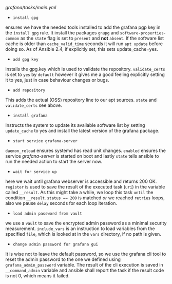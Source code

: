 *grafana/tasks/main.yml*

- `install gpg`

ensures we have the needed tools installed to add the grafana pgp key in the `install gpg` rule.
It install the packages `gnupg` and `software-properties-common` as the `state` flag is set to `present`
and __not__ `absent`.
If the software list cache is older than `cache_valid_time` seconds it will run `apt update` before doing so.
As of Ansible 2.4, if explicitly set, this sets update_cache=yes.

- `add gpg key`

installs the gpg.key which is used to validate the repository. `validate_certs` is set to `yes` by `default`
however it gives me a good feeling explicitly setting it to yes, just in case behaviour changes or bugs.

- `add repository`

This adds the actual (OSS) repository line to our apt sources. `state` and `validate_certs` see above.

- `install grafana`

Instructs the system to update its available software list by setting `update_cache` to yes and install the
latest version of the grafana package.

- `start service grafana-server`

`daemon_reload` ensures systemd has read unit changes. `enabled` ensures the service _grafana-server_ is started
on boot and lastly `state` tells ansible to run the needed action to start the server now.

- `wait for service up`

here we wait until grafana webserver is accessible and returns 200 OK.
`register` is used to save the result of the executed task (`uri`) in the variable called `__result`.
As this might take a while, we loop this task `until` the condition `__result.status == 200` is matched
_or_ we reached `retries` loops, also we pause `delay` seconds for each loop iteration.

- `load admin password from vault`

we use a `vault` to save the encrypted admin password as a minimal security measurement. `include_vars` is an
instruction to load variables from the specified `file`, which is looked at in the `vars` directory, if no path is
given.


- `change admin password for grafana gui`

It is wise not to leave the default password, so we use the grafana cli tool to reset the admin password
to the one we defined using `grafana_admin_password` variable. The result of the cli execution is saved
in `__command_admin` variable and ansible shall report the task if the result code is not 0, which means
it failed.